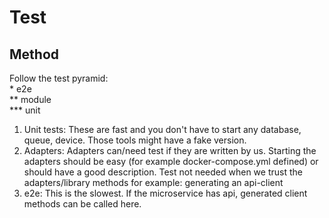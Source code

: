 # Test

## Method

Follow the test pyramid: <br>
\* e2e <br>
\*\* module <br>
\*\*\* unit <br>

1. Unit tests: These are fast and you don't have to start any database, queue, device. Those tools might have a fake version.
2. Adapters: Adapters can/need test if they are written by us. Starting the adapters should be easy (for example docker-compose.yml defined) or should have a good description. Test not needed when we trust the adapters/library methods for example: generating an api-client
3. e2e: This is the slowest. If the microservice has api, generated client methods can be called here.


